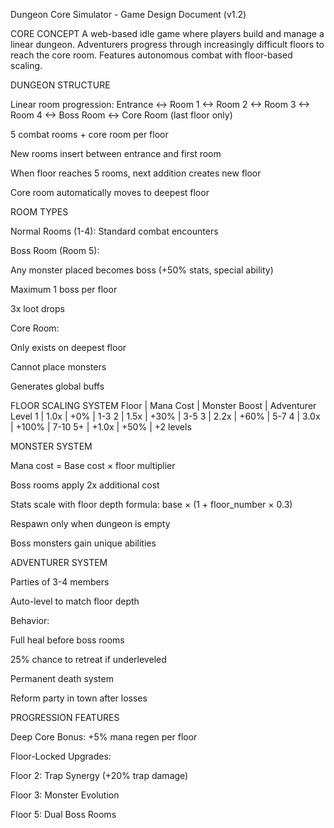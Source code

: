 Dungeon Core Simulator - Game Design Document (v1.2)

CORE CONCEPT
A web-based idle game where players build and manage a linear dungeon. Adventurers progress through increasingly difficult floors to reach the core room. Features autonomous combat with floor-based scaling.

DUNGEON STRUCTURE

Linear room progression: Entrance <-> Room 1 <-> Room 2 <-> Room 3 <-> Room 4 <-> Boss Room <-> Core Room (last floor only)

5 combat rooms + core room per floor

New rooms insert between entrance and first room

When floor reaches 5 rooms, next addition creates new floor

Core room automatically moves to deepest floor

ROOM TYPES

Normal Rooms (1-4): Standard combat encounters

Boss Room (Room 5):

Any monster placed becomes boss (+50% stats, special ability)

Maximum 1 boss per floor

3x loot drops

Core Room:

Only exists on deepest floor

Cannot place monsters

Generates global buffs

FLOOR SCALING SYSTEM
Floor | Mana Cost | Monster Boost | Adventurer Level
1 | 1.0x | +0% | 1-3
2 | 1.5x | +30% | 3-5
3 | 2.2x | +60% | 5-7
4 | 3.0x | +100% | 7-10
5+ | +1.0x | +50% | +2 levels

MONSTER SYSTEM

Mana cost = Base cost × floor multiplier

Boss rooms apply 2x additional cost

Stats scale with floor depth formula: base × (1 + floor_number × 0.3)

Respawn only when dungeon is empty

Boss monsters gain unique abilities

ADVENTURER SYSTEM

Parties of 3-4 members

Auto-level to match floor depth

Behavior:

Full heal before boss rooms

25% chance to retreat if underleveled

Permanent death system

Reform party in town after losses

PROGRESSION FEATURES

Deep Core Bonus: +5% mana regen per floor

Floor-Locked Upgrades:

Floor 2: Trap Synergy (+20% trap damage)

Floor 3: Monster Evolution

Floor 5: Dual Boss Rooms